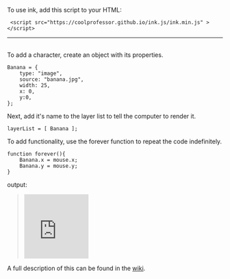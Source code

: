 To use ink, add this script to your HTML:

     <script src="https://coolprofessor.github.io/ink.js/ink.min.js" > </script>

<hr><br>
To add a character, create an object with its properties.

    Banana = {
    	type: "image",
		source: "banana.jpg",
 		width: 25,
 		x: 0,
 		y:0,
    };

      
Next, add it's name to the layer list to tell the computer to render it.

    layerList = [ Banana ];

To add functionality, use the forever function to repeat the code indefinitely.

	function forever(){
		Banana.x = mouse.x;
		Banana.y = mouse.y;
	}
     
output:

> <a id="gif" href="https://coolprofessor.github.io/ink.js/demo/"><img src="https://coolprofessor.github.io/ink.js/demo/banana.gif" width="150" /></a><embed style="position: relative; left: -150px; overflow: hidden;" width=150 src="https://coolprofessor.github.io./ink.js/demo" />


A full description of this can be found in the [wiki](https://github.com/coolprofessor/ink.js/wiki#welcome-to-the-inkjs-wiki).
